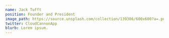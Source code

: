 ```yaml
---
name: Jack Tufft
position: Founder and President
image_path: https://source.unsplash.com/collection/139386/600x600?a=.png
twitter: CloudCannonApp
blurb: Lorem ipsum.
---
```

